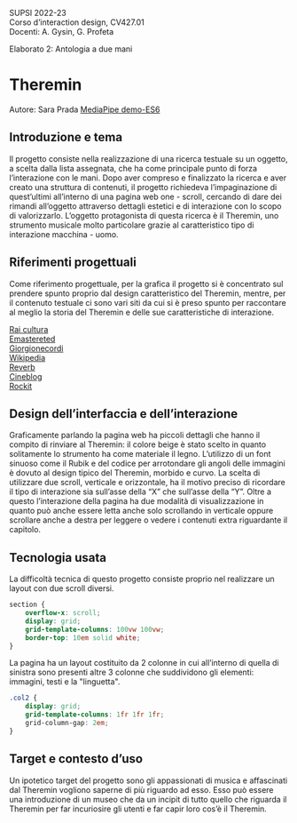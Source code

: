 SUPSI 2022-23  
Corso d’interaction design, CV427.01  
Docenti: A. Gysin, G. Profeta  

Elaborato 2: Antologia a due mani

# Theremin
Autore: Sara Prada
[MediaPipe demo-ES6](https://saraprada.github.io/Theremin/)

## Introduzione e tema
Il progetto consiste nella realizzazione di una ricerca testuale su un oggetto, a scelta dalla lista assegnata, che ha come principale punto di forza l’interazione con le mani. Dopo aver compreso e finalizzato la ricerca e aver creato una struttura di contenuti, il progetto richiedeva l’impaginazione di quest’ultimi all’interno di una pagina web one - scroll, cercando di dare dei rimandi all’oggetto attraverso dettagli estetici e di interazione con lo scopo di valorizzarlo. L’oggetto protagonista di questa ricerca è il Theremin, uno strumento musicale molto particolare grazie al caratteristico tipo di interazione macchina - uomo.

## Riferimenti progettuali
Come riferimento progettuale, per la grafica il progetto si è concentrato sul prendere spunto proprio dal design caratteristico del Theremin, mentre, per il contenuto testuale ci sono vari siti da cui si è preso spunto per raccontare al meglio la storia del Theremin e delle sue caratteristiche di interazione.

[Rai cultura](https://www.raicultura.it/musica/articoli/2021/04/Il-theremin-24d174af-8cb0-4163-b468-eefd4f7eb41c.html) <br>
[Emastereted](https://emastered.com/it/blog/how-the-theremin-works)<br>
[Giorgionecordi](http://www.giorgionecordi.it/theremin/come-e-fatto/)<br>
[Wikipedia](https://it.wikipedia.org/wiki/Theremin)<br>
[Reverb](https://reverb.com/news/the-theremins-century)<br>
[Cineblog](https://www.cineblog.it/post/14-film-che-hanno-usato-il-theremin-nella-colonna-sonora)<br>
[Rockit](https://www.rockit.it/articolo/theremin-strumento-musicale)


## Design dell’interfaccia e dell’interazione
Graficamente parlando la pagina web ha piccoli dettagli che hanno il compito di rinviare al Theremin: il colore beige è stato scelto in quanto solitamente lo strumento ha come materiale il legno. L’utilizzo di un font sinuoso come il Rubik e del codice per arrotondare gli angoli delle immagini è dovuto al design tipico del Theremin, morbido e curvo. La scelta di utilizzare due scroll, verticale e orizzontale, ha il motivo preciso di ricordare il tipo di interazione sia sull’asse della “X” che sull’asse della “Y”. Oltre a questo l’interazione della pagina ha due modalità di visualizzazione in quanto può anche essere letta anche solo scrollando in verticale oppure scrollare anche a destra per leggere o vedere i contenuti extra riguardante il capitolo.

## Tecnologia usata
La difficoltà tecnica di questo progetto consiste proprio nel realizzare un layout con due scroll diversi.

```css
section {
	overflow-x: scroll;
	display: grid;
	grid-template-columns: 100vw 100vw;
    border-top: 10em solid white;
}
```

La pagina ha un layout costituito da 2 colonne in cui all’interno di quella di sinistra sono presenti altre 3 colonne che suddividono gli elementi: immagini, testi e la "linguetta".

```css
.col2 {
	display: grid;
	grid-template-columns: 1fr 1fr 1fr;
	grid-column-gap: 2em;
}
```
## Target e contesto d’uso

Un ipotetico target del progetto sono gli appassionati di musica e affascinati dal Theremin vogliono saperne di più riguardo ad esso. Esso può essere una introduzione di un museo che da un incipit di tutto quello che riguarda il Theremin per far incuriosire gli utenti e far capir loro cos’è il Theremin.